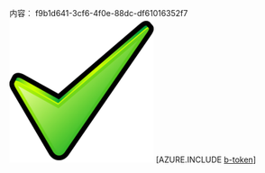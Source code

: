 内容︰ f9b1d641-3cf6-4f0e-88dc-df61016352f7![图像](de41b7e9-95ab-46ec-b1fc-b2bd9980d8af.png)
[AZURE.INCLUDE [b-token](0af7c8ed-71e5-4f31-ac72-aab4324045d1.md)]
